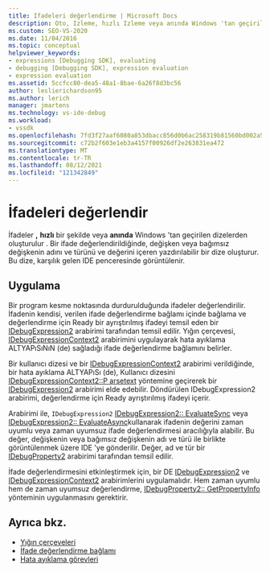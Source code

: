 ```yaml
---
title: Ifadeleri değerlendirme | Microsoft Docs
description: Oto, Izleme, hızlı Izleme veya anında Windows 'tan geçirilen dizelerden oluşturulan ifadeleri değerlendirme hakkında bilgi edinin.
ms.custom: SEO-VS-2020
ms.date: 11/04/2016
ms.topic: conceptual
helpviewer_keywords:
- expressions [Debugging SDK], evaluating
- debugging [Debugging SDK], expression evaluation
- expression evaluation
ms.assetid: 5ccfcc80-dea5-48a1-8bae-6a26f8d3bc56
author: leslierichardson95
ms.author: lerich
manager: jmartens
ms.technology: vs-ide-debug
ms.workload:
- vssdk
ms.openlocfilehash: 7fd3f27aaf6080a853dbacc856d0b6ac258319b81560bd002a5b562ecef6a7dc
ms.sourcegitcommit: c72b2f603e1eb3a4157f00926df2e263831ea472
ms.translationtype: MT
ms.contentlocale: tr-TR
ms.lasthandoff: 08/12/2021
ms.locfileid: "121342849"
---
```

# <a name="evaluate-expressions"></a>İfadeleri değerlendir
İfadeler **,** **hızlı** bir şekilde veya **anında** Windows 'tan geçirilen dizelerden oluşturulur . Bir ifade değerlendirildiğinde, değişken veya bağımsız değişkenin adını ve türünü ve değerini içeren yazdırılabilir bir dize oluşturur. Bu dize, karşılık gelen IDE penceresinde görüntülenir.

## <a name="implementation"></a>Uygulama
 Bir program kesme noktasında durdurulduğunda ifadeler değerlendirilir. İfadenin kendisi, verilen ifade değerlendirme bağlamı içinde bağlama ve değerlendirme için Ready bir ayrıştırılmış ifadeyi temsil eden bir [IDebugExpression2](../../extensibility/debugger/reference/idebugexpression2.md) arabirimi tarafından temsil edilir. Yığın çerçevesi, [IDebugExpressionContext2](../../extensibility/debugger/reference/idebugexpressioncontext2.md) arabirimini uygulayarak hata ayıklama ALTYAPıSıNıN (de) sağladığı ifade değerlendirme bağlamını belirler.

 Bir kullanıcı dizesi ve bir [IDebugExpressionContext2](../../extensibility/debugger/reference/idebugexpressioncontext2.md) arabirimi verildiğinde, bir hata ayıklama ALTYAPıSı (de), Kullanıcı dizesini [IDebugExpressionContext2::P arsetext](../../extensibility/debugger/reference/idebugexpressioncontext2-parsetext.md) yöntemine geçirerek bir [IDebugExpression2](../../extensibility/debugger/reference/idebugexpression2.md) arabirimi elde edebilir. Döndürülen IDebugExpression2 arabirimi, değerlendirme için Ready ayrıştırılmış ifadeyi içerir.

 Arabirimi ile, `IDebugExpression2` [IDebugExpression2:: EvaluateSync](../../extensibility/debugger/reference/idebugexpression2-evaluatesync.md) veya [IDebugExpression2:: EvaluateAsync](../../extensibility/debugger/reference/idebugexpression2-evaluateasync.md)kullanarak ifadenin değerini zaman uyumlu veya zaman uyumsuz ifade değerlendirmesi aracılığıyla alabilir. Bu değer, değişkenin veya bağımsız değişkenin adı ve türü ile birlikte görüntülenmek üzere IDE 'ye gönderilir. Değer, ad ve tür bir [IDebugProperty2](../../extensibility/debugger/reference/idebugproperty2.md) arabirimi tarafından temsil edilir.

 İfade değerlendirmesini etkinleştirmek için, bir DE [IDebugExpression2](../../extensibility/debugger/reference/idebugexpression2.md) ve [IDebugExpressionContext2](../../extensibility/debugger/reference/idebugexpressioncontext2.md) arabirimlerini uygulamalıdır. Hem zaman uyumlu hem de zaman uyumsuz değerlendirme, [IDebugProperty2:: GetPropertyInfo](../../extensibility/debugger/reference/idebugproperty2-getpropertyinfo.md) yönteminin uygulanmasını gerektirir.

## <a name="see-also"></a>Ayrıca bkz.
- [Yığın çerçeveleri](../../extensibility/debugger/stack-frames.md)
- [İfade değerlendirme bağlamı](../../extensibility/debugger/expression-evaluation-context.md)
- [Hata ayıklama görevleri](../../extensibility/debugger/debugging-tasks.md)
